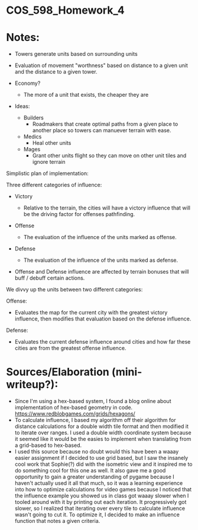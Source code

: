 # COS_598_Homework_4

# Notes:

- Towers generate units based on surrounding units

- Evaluation of movement "worthness" based on distance to a given unit and the distance to a given tower.

- Economy? 
    - The more of a unit that exists, the cheaper they are

- Ideas: 

    - Builders
        - Roadmakers that create optimal paths from a given place to another place so towers can manuever terrain with ease.
    - Medics
        - Heal other units
    - Mages
        - Grant other units flight so they can move on other unit tiles and ignore terrain 


Simplistic plan of implementation:


Three different categories of influence:
- Victory
    - Relative to the terrain, the cities will have a victory influence that will be the driving factor for offenses pathfinding.
- Offense
    - The evaluation of the influence of the units marked as offense. 
- Defense
    - The evaluation of the influence of the units marked as defense.

- Offense and Defense influence are affected by terrain bonuses that will buff / debuff certain actions. 

We divvy up the units between two different categories:

Offense:
- Evaluates the map for the current city with the greatest victory influence, then modifies that evaluation based on the defense influence.  

Defense:
- Evaluates the current defense influence around cities and how far these cities are from the greatest offense influence. 

# Sources/Elaboration (mini-writeup?):
- Since I'm using a hex-based system, I found a blog online about implementation of hex-based geometry in code. https://www.redblobgames.com/grids/hexagons/
- To calculate influence, I based my algorithm off their algorithm for distance calculations for a double width tile format and then modified it to iterate over ranges. I used a double width coordinate system because it seemed like it would be the easies to implement when translating from a grid-based to hex-based. 
- I used this source because no doubt would this have been a waaay easier assignment if I decided to use grid based, but I saw the insanely cool work that Sophie(?) did with the isometric view and it inspired me to do something cool for this one as well. It also gave me a good opportunity to gain a greater understanding of pygame because I haven't actually used it all that much, so it was a learning experience into how to optimize calculations for video games because I noticed that the influence example you showed us in class got waaay slower when I tooled around with it by printing out each iteration. It progressively got slower, so I realized that iterating over every tile to calculate influence wasn't going to cut it. To optimize it, I decided to make an influence function that notes a given criteria.

